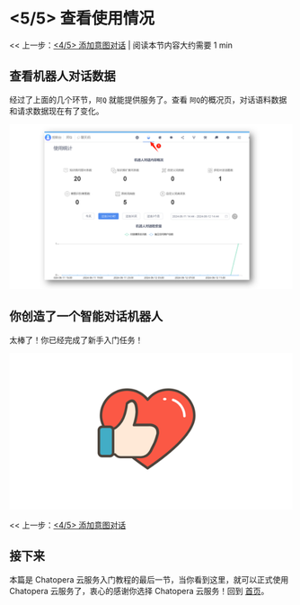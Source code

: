<!-- markup:blank-line -->
# <5/5> 查看使用情况

<< 上一步：[<4/5> 添加意图对话](/products/chatbot-platform/tutorials/4-add-intent.html) | <i class="glyphicon glyphicon-time"></i>阅读本节内容大约需要 1 min

## 查看机器人对话数据

经过了上面的几个环节，`阿Q` 就能提供服务了。查看 `阿Q`的概况页，对话语料数据和请求数据现在有了变化。

![](../../../images/assets/screenshot_20240612144449.png)

## 你创造了一个智能对话机器人

太棒了！你已经完成了新手入门任务！

![点赞](../../../images/products/platform/love-20210914-114743.png)

<< 上一步：[<4/5> 添加意图对话](/products/chatbot-platform/tutorials/4-add-intent.html)

<!-- markup:markdown-end -->

## 接下来

本篇是 Chatopera 云服务入门教程的最后一节，当你看到这里，就可以正式使用 Chatopera 云服务了，衷心的感谢你选择 Chatopera 云服务！回到 [首页](/products/chatbot-platform/index.html)。
